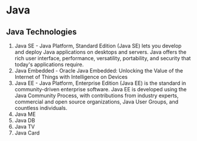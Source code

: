 # Java

## Java Technologies
1. Java SE - Java Platform, Standard Edition (Java SE) lets you develop and deploy Java applications on desktops and servers. Java offers the rich user interface, performance, versatility, portability, and security that today's applications require.
2. Java Embedded - Oracle Java Embedded: Unlocking the Value of the Internet of Things with Intelligence on Devices
3. Java EE - Java Platform, Enterprise Edition (Java EE) is the standard in community-driven enterprise software. Java EE is developed using the Java Community Process, with contributions from industry experts, commercial and open source organizations, Java User Groups, and countless individuals. 
4. Java ME
5. Java DB
6. Java TV
7. Java Card